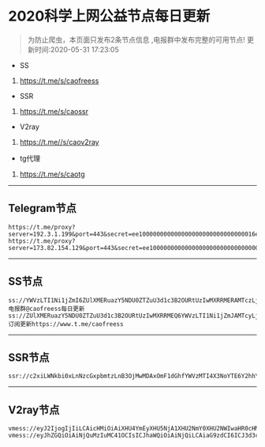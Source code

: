 
# 2020科学上网公益节点每日更新

>为防止爬虫，本页面只发布2条节点信息 ,电报群中发布完整的可用节点!
更新时间:2020-05-31 17:23:05

- SS     
1. https://t.me/s/caofreess
- SSR
1. https://t.me/s/caossr
- V2ray
1. https://t.me//s/caov2ray
- tg代理
1. https://t.me/s/caotg
----------


## Telegram节点

```
https://t.me/proxy?server=192.3.1.199&port=443&secret=ee100000000000000000000000000000016e6f64656a732e6f7267
https://t.me/proxy?server=173.82.154.129&port=443&secret=ee100000000000000000000000000000016e6f64656a732e6f7267
```

----------


## SS节点

```
ss://YWVzLTI1Ni1jZmI6ZUlXMERuazY5NDU0ZTZuU3d1c3B2OURtUzIwMXRRMERAMTczLjI1NS4yNTEuMjQ2OjgwOTc=#电报群@caofreess每日更新
ss://ZUlXMERuazY5NDU0ZTZuU3d1c3B2OURtUzIwMXRRMEQ6YWVzLTI1Ni1jZmJAMTcyLjEwNC4xMDEuMjAxOjgwOTk=#订阅更新https://www.t.me/caofreess

```
----------


## SSR节点

```
ssr://c2xiLWNkbi0xLnNzcGxpbmtzLnB3OjMwMDAxOmF1dGhfYWVzMTI4X3NoYTE6Y2hhY2hhMjAtaWV0Zjp0bHMxLjJfdGlja2V0X2F1dGg6YzNOdy8_b2Jmc3BhcmFtPSZwcm90b3BhcmFtPSZyZW1hcmtzPTZLNmk2WmlGNXB1MDVwYXdhSFIwY0hNNkx5OTNkM2N1ZEM1dFpTOWpZVzl6YzNJPSZncm91cD02SzZpNlppRjVwdTA1cGF3YUhSMGNITTZMeTkzZDNjdWRDNXRaUzlqWVc5emMzST0=

```
----------



## V2ray节点
```
vmess://eyJ2IjogIjIiLCAicHMiOiAiXHU4YmEyXHU5NjA1XHU2NmY0XHU2NWIwaHR0cHM6Ly93d3cudC5tZS9jYW92MnJheSIsICJhZGQiOiAid2VuZWVkZnJlZWRvbS5tbCIsICJwb3J0IjogIjQ0MyIsICJpZCI6ICJiZGM4MDBjOC1hMTZlLTExZWEtYjc0Yy01NjAwMDJjYjMxMjQiLCAiYWlkIjogIjQ2IiwgIm5ldCI6ICJ3cyIsICJ0eXBlIjogIm5vbmUiLCAiaG9zdCI6ICJ3ZW5lZWRmcmVlZG9tLm1sIiwgInBhdGgiOiAiL3Q3YVRVOHZYLyIsICJ0bHMiOiAidGxzIn0=
vmess://eyJhZGQiOiAiNjQuMzIuMC41OCIsICJhaWQiOiAiNjQiLCAiaG9zdCI6ICJ3d3cuMzg4ODAxNi54eXoiLCAiaWQiOiAiNDE4MDQ4YWYtYTI5My00Yjk5LTliMGMtOThjYTM1ODBkZDIzIiwgIm5ldCI6ICJ3cyIsICJwYXRoIjogIi9mb290ZXJzIiwgInBvcnQiOiAiNDQzIiwgInBzIjogIlx1OGJhMlx1OTYwNVx1NjZmNFx1NjViMGh0dHBzOi8vd3d3LnQubWUvY2FvdjJyYXkiLCAidGxzIjogInRscyIsICJ0eXBlIjogIm5vbmUiLCAidiI6ICIyIn0=

```



